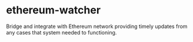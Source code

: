 # ethereum-watcher

Bridge and integrate with Ethereum network providing timely updates from any cases that system needed to functioning.
